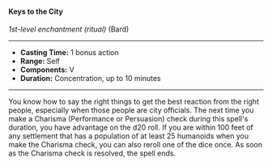 #### Keys to the City
*1st-level enchantment* *(ritual)* (Bard)
___
- **Casting Time:** 1 bonus action
- **Range:** Self
- **Components:** V
- **Duration:** Concentration, up to 10 minutes
---
You know how to say the right things to get the best
reaction from the right people, especially when
those people are city officials. The next time you
make a Charisma (Performance or Persuasion)
check during this spell's duration, you have
advantage on the d20 roll. If you are within 100 feet
of any settlement that has a population of at least 25
humanoids when you make the Charisma check,
you can also reroll one of the dice once. As soon as
the Charisma check is resolved, the spell ends.
